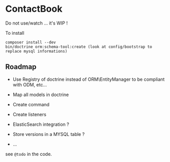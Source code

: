ContactBook
===========

Do not use/watch ... it's WIP !

To install


```
composer install --dev
bin/doctrine orm:schema-tool:create (look at config/bootstrap to replace mysql informations)
```

Roadmap
-------

- Use Registry of doctrine instead of ORM\EntityManager to be compliant with ODM, etc...

- Map all models in doctrine
- Create command
- Create listeners
- ElasticSearch integration ?
- Store versions in a MYSQL table ?
- ...

see `@todo` in the code.
